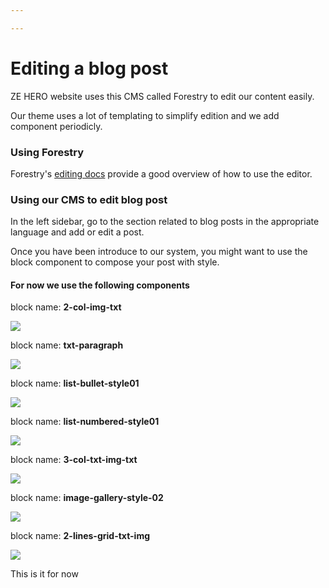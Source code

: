 ```yaml
---

---
```

# Editing a blog post

ZE HERO website uses this CMS called Forestry to edit our content easily.

Our theme uses a lot of templating to simplify edition and we add component periodicly.

### Using Forestry

Forestry's [editing docs](https://forestry.io/docs/editing/) provide a good overview of how to use the editor.

### Using our CMS to edit blog post

In the left sidebar, go to the section related to blog posts in the appropriate language and add or edit a post.

Once you have been introduce to our system, you might want to use the block component to compose your post with style.

#### For now we use the following components

block name: **2-col-img-txt**

![](https://res.cloudinary.com/deddrj0yb/image/upload/c_fill,w_800/v1639669858/website/admin%20forestry/2-col-img-txt_gvhzo2.png)

block name: **txt-paragraph**

![](https://res.cloudinary.com/deddrj0yb/image/upload/c_fill,w_800/v1639669858/website/admin%20forestry/txt-paragraph_c9oxb2.png)

block name: **list-bullet-style01**

![](https://res.cloudinary.com/deddrj0yb/image/upload/c_fill,w_800/v1639669858/website/admin%20forestry/list-bullet-style01_unsgfq.png)

block name: **list-numbered-style01**

![](https://res.cloudinary.com/deddrj0yb/image/upload/c_fill,w_800/v1639669859/website/admin%20forestry/list-numbered-style01_fb66im.png)

block name: **3-col-txt-img-txt**

![](https://res.cloudinary.com/deddrj0yb/image/upload/c_fill,w_800/v1639669859/website/admin%20forestry/3-col-txt-img-txt_thmzmt.png)

block name: **image-gallery-style-02**

![](https://res.cloudinary.com/deddrj0yb/image/upload/c_fill,w_800/v1639669861/website/admin%20forestry/image-gallery-style-02_vqcfpv.png)

block name: **2-lines-grid-txt-img**

![](https://res.cloudinary.com/deddrj0yb/image/upload/c_fill,w_800/v1639669860/website/admin%20forestry/2-lines-grid-txt-img_h5t9fy.png)

This is it for now